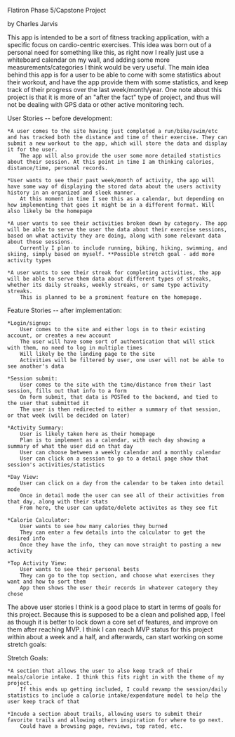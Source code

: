 Flatiron Phase 5/Capstone Project

by Charles Jarvis

This app is intended to be a sort of fitness tracking application, with a specific focus on cardio-centric exercises.
This idea was born out of a personal need for something like this, as right now I really just use a whiteboard calendar on my wall, and adding some more measurements/categories I think would be very useful.
The main idea behind this app is for a user to be able to come with some statistics about their workout, and have the app provide them with some statistics, and keep track of their progress over the last week/month/year.
One note about this project is that it is more of an "after the fact" type of project, and thus will not be dealing with GPS data or other active monitoring tech.

User Stories -- before development:

    *A user comes to the site having just completed a run/bike/swim/etc and has tracked both the distance and time of their exercise. They can submit a new workout to the app, which will store the data and display it for the user.
        The app will also provide the user some more detailed statistics about their session. At this point in time I am thinking calories, distance/time, personal records.

    *User wants to see their past week/month of activity, the app will have some way of displaying the stored data about the users activity history in an organized and sleek manner.
        At this moment in time I see this as a calendar, but depending on how implementing that goes it might be in a different format. Will also likely be the homepage

    *A user wants to see their activities broken down by category. The app will be able to serve the user the data about their exercise sessions, based on what activity they are doing, along with some relevant data about those sessions.
        Currently I plan to include running, biking, hiking, swimming, and skiing, simply based on myself. **Possible stretch goal - add more activity types

    *A user wants to see their streak for completing activities, the app will be able to serve them data about different types of streaks, whether its daily streaks, weekly streaks, or same type activity streaks. 
        This is planned to be a prominent feature on the homepage.

Feature Stories -- after implementation:

    *Login/signup:
        User comes to the site and either logs in to their existing account, or creates a new account
        The user will have some sort of authentication that will stick with them, no need to log in multiple times
        Will likely be the landing page to the site
        Activities will be filtered by user, one user will not be able to see another's data

    *Session submit:
        User comes to the site with the time/distance from their last session, fills out that info to a form
        On form submit, that data is POSTed to the backend, and tied to the user that submitted it
        The user is then redirected to either a summary of that session, or that week (will be decided on later)

    *Activity Summary:
        User is likely taken here as their homepage
        Plan is to implement as a calendar, with each day showing a summary of what the user did on that day
        User can choose between a weekly calendar and a monthly calendar
        User can click on a session to go to a detail page show that session's activities/statistics

    *Day View:
        User can click on a day from the calendar to be taken into detail mode
        Once in detail mode the user can see all of their activities from that day, along with their stats
        From here, the user can update/delete activites as they see fit

    *Calorie Calculator:
        User wants to see how many calories they burned
        They can enter a few details into the calculator to get the desired info
        Once they have the info, they can move straight to posting a new activity

    *Top Activity View:
        User wants to see their personal bests
        They can go to the top section, and choose what exercises they want and how to sort them
        App then shows the user their records in whatever category they chose



The above user stories I think is a good place to start in terms of goals for this project. Because this is supposed to be a clean and polished app, I feel as though it is better to lock down a core set of features, and improve on them after reaching MVP.
I think I can reach MVP status for this project within about a week and a half, and afterwards, can start working on some stretch goals:

Stretch Goals:

    *A section that allows the user to also keep track of their meals/calorie intake. I think this fits right in with the theme of my project.
        If this ends up getting included, I could revamp the session/daily statistics to include a calorie intake/expendature model to help the user keep track of that

    *Incude a section about trails, allowing users to submit their favorite trails and allowing others inspiration for where to go next.
        Could have a browsing page, reviews, top rated, etc. 